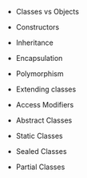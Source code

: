 
- Classes vs Objects

- Constructors
- Inheritance
- Encapsulation
- Polymorphism
- Extending classes
  
- Access Modifiers
- Abstract Classes
- Static Classes
- Sealed Classes
- Partial Classes


